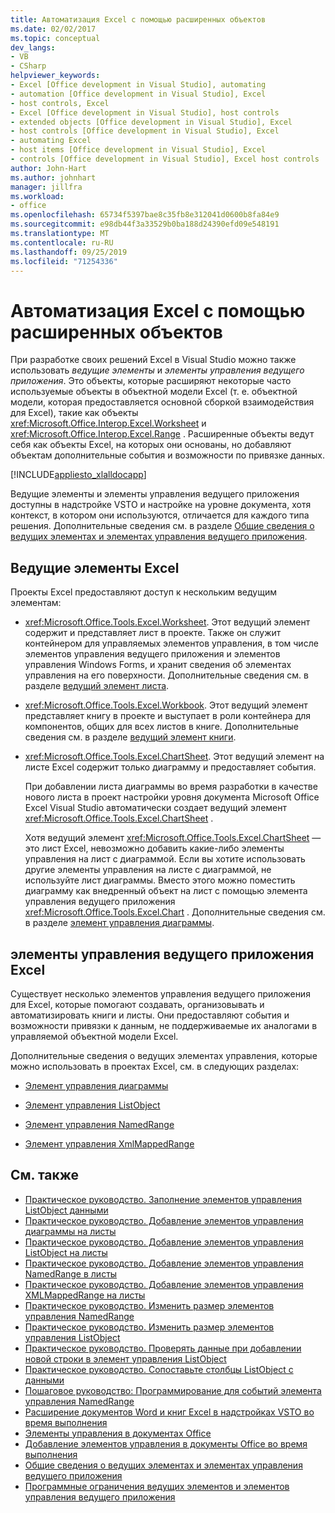 ```yaml
---
title: Автоматизация Excel с помощью расширенных объектов
ms.date: 02/02/2017
ms.topic: conceptual
dev_langs:
- VB
- CSharp
helpviewer_keywords:
- Excel [Office development in Visual Studio], automating
- automation [Office development in Visual Studio], Excel
- host controls, Excel
- Excel [Office development in Visual Studio], host controls
- extended objects [Office development in Visual Studio], Excel
- host controls [Office development in Visual Studio], Excel
- automating Excel
- host items [Office development in Visual Studio], Excel
- controls [Office development in Visual Studio], Excel host controls
author: John-Hart
ms.author: johnhart
manager: jillfra
ms.workload:
- office
ms.openlocfilehash: 65734f5397bae8c35fb8e312041d0600b8fa84e9
ms.sourcegitcommit: e98db44f3a33529b0ba188d24390efd09e548191
ms.translationtype: MT
ms.contentlocale: ru-RU
ms.lasthandoff: 09/25/2019
ms.locfileid: "71254336"
---
```

# <a name="automate-excel-by-using-extended-objects"></a>Автоматизация Excel с помощью расширенных объектов
  При разработке своих решений Excel в Visual Studio можно также использовать *ведущие элементы* и *элементы управления ведущего приложения*. Это объекты, которые расширяют некоторые часто используемые объекты в объектной модели Excel (т. е. объектной модели, которая предоставляется основной сборкой взаимодействия для Excel), такие как объекты <xref:Microsoft.Office.Interop.Excel.Worksheet> и <xref:Microsoft.Office.Interop.Excel.Range> . Расширенные объекты ведут себя как объекты Excel, на которых они основаны, но добавляют объектам дополнительные события и возможности по привязке данных.

 [!INCLUDE[appliesto_xlalldocapp](../vsto/includes/appliesto-xlalldocapp-md.md)]

 Ведущие элементы и элементы управления ведущего приложения доступны в надстройке VSTO и настройке на уровне документа, хотя контекст, в котором они используются, отличается для каждого типа решения. Дополнительные сведения см. в разделе [Общие сведения о ведущих элементах и элементах управления ведущего приложения](../vsto/host-items-and-host-controls-overview.md).

## <a name="excel-host-items"></a>Ведущие элементы Excel
 Проекты Excel предоставляют доступ к нескольким ведущим элементам:

- <xref:Microsoft.Office.Tools.Excel.Worksheet>. Этот ведущий элемент содержит и представляет лист в проекте. Также он служит контейнером для управляемых элементов управления, в том числе элементов управления ведущего приложения и элементов управления Windows Forms, и хранит сведения об элементах управления на его поверхности. Дополнительные сведения см. в разделе [ведущий элемент листа](../vsto/worksheet-host-item.md).

- <xref:Microsoft.Office.Tools.Excel.Workbook>. Этот ведущий элемент представляет книгу в проекте и выступает в роли контейнера для компонентов, общих для всех листов в книге. Дополнительные сведения см. в разделе [ведущий элемент книги](../vsto/workbook-host-item.md).

- <xref:Microsoft.Office.Tools.Excel.ChartSheet>. Этот ведущий элемент на листе Excel содержит только диаграмму и предоставляет события.

     При добавлении листа диаграммы во время разработки в качестве нового листа в проект настройки уровня документа Microsoft Office Excel Visual Studio автоматически создает ведущий элемент <xref:Microsoft.Office.Tools.Excel.ChartSheet> .

     Хотя ведущий элемент <xref:Microsoft.Office.Tools.Excel.ChartSheet> — это лист Excel, невозможно добавить какие-либо элементы управления на лист с диаграммой. Если вы хотите использовать другие элементы управления на листе с диаграммой, не используйте лист диаграммы. Вместо этого можно поместить диаграмму как внедренный объект на лист с помощью элемента управления ведущего приложения <xref:Microsoft.Office.Tools.Excel.Chart> . Дополнительные сведения см. в разделе [элемент управления диаграммы](../vsto/chart-control.md).

## <a name="excel-host-controls"></a>элементы управления ведущего приложения Excel
 Существует несколько элементов управления ведущего приложения для Excel, которые помогают создавать, организовывать и автоматизировать книги и листы. Они предоставляют события и возможности привязки к данным, не поддерживаемые их аналогами в управляемой объектной модели Excel.

 Дополнительные сведения о ведущих элементах управления, которые можно использовать в проектах Excel, см. в следующих разделах:

- [Элемент управления диаграммы](../vsto/chart-control.md)

- [Элемент управления ListObject](../vsto/listobject-control.md)

- [Элемент управления NamedRange](../vsto/namedrange-control.md)

- [Элемент управления XmlMappedRange](../vsto/xmlmappedrange-control.md)

## <a name="see-also"></a>См. также
- [Практическое руководство. Заполнение элементов управления ListObject данными](../vsto/how-to-fill-listobject-controls-with-data.md)
- [Практическое руководство. Добавление элементов управления диаграммы на листы](../vsto/how-to-add-chart-controls-to-worksheets.md)
- [Практическое руководство. Добавление элементов управления ListObject на листы](../vsto/how-to-add-listobject-controls-to-worksheets.md)
- [Практическое руководство. Добавление элементов управления NamedRange в листы](../vsto/how-to-add-namedrange-controls-to-worksheets.md)
- [Практическое руководство. Добавление элементов управления XMLMappedRange на листы](../vsto/how-to-add-xmlmappedrange-controls-to-worksheets.md)
- [Практическое руководство. Изменить размер элементов управления NamedRange](../vsto/how-to-resize-namedrange-controls.md)
- [Практическое руководство. Изменить размер элементов управления ListObject](../vsto/how-to-resize-listobject-controls.md)
- [Практическое руководство. Проверять данные при добавлении новой строки в элемент управления ListObject](../vsto/how-to-validate-data-when-a-new-row-is-added-to-a-listobject-control.md)
- [Практическое руководство. Сопоставьте столбцы ListObject с данными](../vsto/how-to-map-listobject-columns-to-data.md)
- [Пошаговое руководство: Программирование для событий элемента управления NamedRange](../vsto/walkthrough-programming-against-events-of-a-namedrange-control.md)
- [Расширение документов Word и книг Excel в надстройках VSTO во время выполнения](../vsto/extending-word-documents-and-excel-workbooks-in-vsto-add-ins-at-run-time.md)
- [Элементы управления в документах Office](../vsto/controls-on-office-documents.md)
- [Добавление элементов управления в документы Office во время выполнения](../vsto/adding-controls-to-office-documents-at-run-time.md)
- [Общие сведения о ведущих элементах и элементах управления ведущего приложения](../vsto/host-items-and-host-controls-overview.md)
- [Программные ограничения ведущих элементов и элементов управления ведущего приложения](../vsto/programmatic-limitations-of-host-items-and-host-controls.md)
